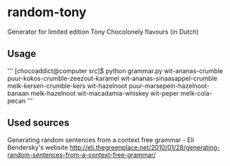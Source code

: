 # random-tony
Generator for limited edition Tony Chocolonely flavours (in Dutch)

## Usage
'''
[chocoaddict@computer src]$ python grammar.py 
wit-ananas-crumble
puur-kokos-crumble-zeezout-karamel
wit-ananas-sinaasappel-crumble
melk-kersen-crumble-kers
wit-hazelnoot
puur-marsepein-hazelnoot-banaan
melk-hazelnoot
wit-macadamia-whiskey
wit-peper
melk-cola-pecan
'''

## Used sources
Generating random sentences from a context free grammar - Eli Bendersky's website
http://eli.thegreenplace.net/2010/01/28/generating-random-sentences-from-a-context-free-grammar/
